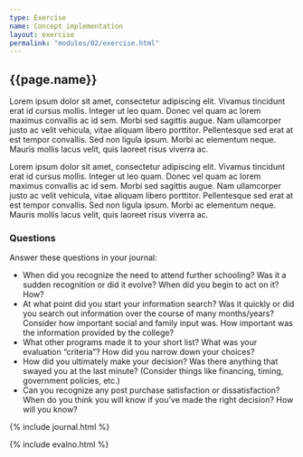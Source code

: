 ```yaml
---
type: Exercise
name: Concept implementation
layout: exercise
permalink: "modules/02/exercise.html"
---
```


## {{page.name}}

Lorem ipsum dolor sit amet, consectetur adipiscing elit. Vivamus tincidunt erat id cursus mollis. Integer ut leo quam. Donec vel quam ac lorem maximus convallis ac id sem. Morbi sed sagittis augue. Nam ullamcorper justo ac velit vehicula, vitae aliquam libero porttitor. Pellentesque sed erat at est tempor convallis. Sed non ligula ipsum. Morbi ac elementum neque. Mauris mollis lacus velit, quis laoreet risus viverra ac.

Lorem ipsum dolor sit amet, consectetur adipiscing elit. Vivamus tincidunt erat id cursus mollis. Integer ut leo quam. Donec vel quam ac lorem maximus convallis ac id sem. Morbi sed sagittis augue. Nam ullamcorper justo ac velit vehicula, vitae aliquam libero porttitor. Pellentesque sed erat at est tempor convallis. Sed non ligula ipsum. Morbi ac elementum neque. Mauris mollis lacus velit, quis laoreet risus viverra ac.

### Questions

Answer these questions in your journal:

- When did you recognize the need to attend further schooling? Was it a sudden recognition or did it evolve? When did you begin to act on it? How?
- At what point did you start your information search? Was it quickly or did you search out information over the course of many months/years? Consider how important social and family input was. How important was the information provided by the college?
- What other programs made it to your short list? What was your evaluation “criteria”? How did you narrow down your choices?
- How did you ultimately make your decision? Was there anything that swayed you at the last minute? (Consider things like financing, timing, government policies, etc.)
- Can you recognize any post purchase satisfaction or dissatisfaction? When do you think you will know if you’ve made the right decision? How will you know?

{% include journal.html %}

<!-- {% include eval.html %} -->
{% include evalno.html %} 

